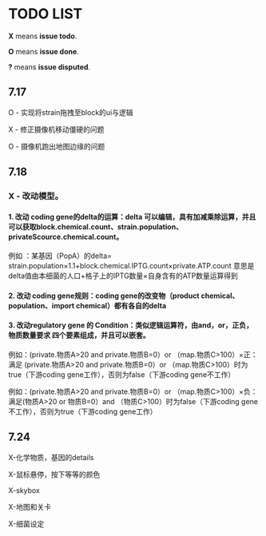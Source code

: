 # TODO LIST

**X** means **issue todo**.

**O** means **issue done**.

**?** means **issue disputed**.

## 7.17

O - 实现将strain拖拽至block的ui与逻辑

X - 修正摄像机移动僵硬的问题

O - 摄像机跑出地图边缘的问题

## 7.18

### X - 改动模型。
#### 1. 改动 coding gene的delta的运算：delta 可以编辑，具有加减乘除运算，并且可以获取block.chemical.count、strain.population、privateScource.chemical.count。

例如 ：某基因（PopA）的delta= strain.population×1.1+block.chemical.IPTG.count×private.ATP.count 意思是delta值由本细菌的人口+格子上的IPTG数量×自身含有的ATP数量运算得到

#### 2. 改动 coding gene规则：coding gene的改变物（product chemical、population、import chemical）都有各自的delta

#### 3. 改动regulatory gene 的 Condition：类似逻辑运算符，由and，or，正负，物质数量要求 四个要素组成，并且可以嵌套。

例如：(private.物质A>20 and private.物质B=0）or （map.物质C>100）×正：满足 (private.物质A>20 and private.物质B=0）or （map.物质C>100）时为true（下游coding gene工作），否则为false（下游coding gene不工作）

例如：(private.物质A>20 and private.物质B=0）or （map.物质C>100）×负：满足(物质A>20 or 物质B=0）and （物质C>100）时为false（下游coding gene不工作），否则为true（下游coding gene工作）

## 7.24

X-化学物质，基因的details

X-鼠标悬停，按下等等的颜色

X-skybox

X-地图和关卡

X-细菌设定

